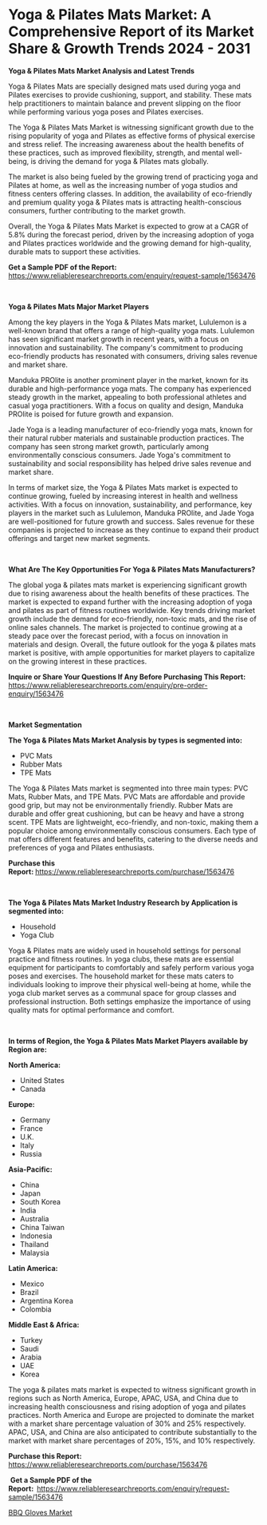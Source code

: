 <p><h1>Yoga & Pilates Mats Market: A Comprehensive Report of its Market Share & Growth Trends 2024 - 2031</h1></p><p><strong>Yoga & Pilates Mats Market Analysis and Latest Trends</strong></p>
<p><p>Yoga & Pilates Mats are specially designed mats used during yoga and Pilates exercises to provide cushioning, support, and stability. These mats help practitioners to maintain balance and prevent slipping on the floor while performing various yoga poses and Pilates exercises.</p><p>The Yoga & Pilates Mats Market is witnessing significant growth due to the rising popularity of yoga and Pilates as effective forms of physical exercise and stress relief. The increasing awareness about the health benefits of these practices, such as improved flexibility, strength, and mental well-being, is driving the demand for yoga & Pilates mats globally.</p><p>The market is also being fueled by the growing trend of practicing yoga and Pilates at home, as well as the increasing number of yoga studios and fitness centers offering classes. In addition, the availability of eco-friendly and premium quality yoga & Pilates mats is attracting health-conscious consumers, further contributing to the market growth.</p><p>Overall, the Yoga & Pilates Mats Market is expected to grow at a CAGR of 5.8% during the forecast period, driven by the increasing adoption of yoga and Pilates practices worldwide and the growing demand for high-quality, durable mats to support these activities.</p></p>
<p><strong>Get a Sample PDF of the Report:&nbsp;</strong> <a href="https://www.reliableresearchreports.com/enquiry/request-sample/1563476">https://www.reliableresearchreports.com/enquiry/request-sample/1563476</a></p>
<p>&nbsp;</p>
<p><strong>Yoga & Pilates Mats Major Market Players</strong></p>
<p><p>Among the key players in the Yoga & Pilates Mats market, Lululemon is a well-known brand that offers a range of high-quality yoga mats. Lululemon has seen significant market growth in recent years, with a focus on innovation and sustainability. The company's commitment to producing eco-friendly products has resonated with consumers, driving sales revenue and market share.</p><p>Manduka PROlite is another prominent player in the market, known for its durable and high-performance yoga mats. The company has experienced steady growth in the market, appealing to both professional athletes and casual yoga practitioners. With a focus on quality and design, Manduka PROlite is poised for future growth and expansion.</p><p>Jade Yoga is a leading manufacturer of eco-friendly yoga mats, known for their natural rubber materials and sustainable production practices. The company has seen strong market growth, particularly among environmentally conscious consumers. Jade Yoga's commitment to sustainability and social responsibility has helped drive sales revenue and market share.</p><p>In terms of market size, the Yoga & Pilates Mats market is expected to continue growing, fueled by increasing interest in health and wellness activities. With a focus on innovation, sustainability, and performance, key players in the market such as Lululemon, Manduka PROlite, and Jade Yoga are well-positioned for future growth and success. Sales revenue for these companies is projected to increase as they continue to expand their product offerings and target new market segments.</p></p>
<p>&nbsp;</p>
<p><strong>What Are The Key Opportunities For Yoga & Pilates Mats Manufacturers?</strong></p>
<p><p>The global yoga & pilates mats market is experiencing significant growth due to rising awareness about the health benefits of these practices. The market is expected to expand further with the increasing adoption of yoga and pilates as part of fitness routines worldwide. Key trends driving market growth include the demand for eco-friendly, non-toxic mats, and the rise of online sales channels. The market is projected to continue growing at a steady pace over the forecast period, with a focus on innovation in materials and design. Overall, the future outlook for the yoga & pilates mats market is positive, with ample opportunities for market players to capitalize on the growing interest in these practices.</p></p>
<p><strong>Inquire or Share Your Questions If Any Before Purchasing This Report:</strong> <a href="https://www.reliableresearchreports.com/enquiry/pre-order-enquiry/1563476">https://www.reliableresearchreports.com/enquiry/pre-order-enquiry/1563476</a></p>
<p>&nbsp;</p>
<p><strong>Market Segmentation</strong></p>
<p><strong>The Yoga & Pilates Mats Market Analysis by types is segmented into:</strong></p>
<p><ul><li>PVC Mats</li><li>Rubber Mats</li><li>TPE Mats</li></ul></p>
<p><p>The Yoga & Pilates Mats market is segmented into three main types: PVC Mats, Rubber Mats, and TPE Mats. PVC Mats are affordable and provide good grip, but may not be environmentally friendly. Rubber Mats are durable and offer great cushioning, but can be heavy and have a strong scent. TPE Mats are lightweight, eco-friendly, and non-toxic, making them a popular choice among environmentally conscious consumers. Each type of mat offers different features and benefits, catering to the diverse needs and preferences of yoga and Pilates enthusiasts.</p></p>
<p><strong>Purchase this Report:&nbsp;</strong><a href="https://www.reliableresearchreports.com/purchase/1563476">https://www.reliableresearchreports.com/purchase/1563476</a></p>
<p>&nbsp;</p>
<p><strong>The Yoga & Pilates Mats Market Industry Research by Application is segmented into:</strong></p>
<p><ul><li>Household</li><li>Yoga Club</li></ul></p>
<p><p>Yoga & Pilates mats are widely used in household settings for personal practice and fitness routines. In yoga clubs, these mats are essential equipment for participants to comfortably and safely perform various yoga poses and exercises. The household market for these mats caters to individuals looking to improve their physical well-being at home, while the yoga club market serves as a communal space for group classes and professional instruction. Both settings emphasize the importance of using quality mats for optimal performance and comfort.</p></p>
<p>&nbsp;</p>
<p><strong>In terms of Region, the Yoga & Pilates Mats Market Players available by Region are:</strong></p>
<p>
    <p> <strong> North America: </strong>
        <ul>
            <li>United States</li>
            <li>Canada</li>
        </ul>
        </p> 
    <p> <strong> Europe: </strong>
        <ul>
            <li>Germany</li>
            <li>France</li>
            <li>U.K.</li>
            <li>Italy</li>
            <li>Russia</li>
        </ul>
        </p> 
    <p> <strong> Asia-Pacific: </strong>
        <ul>
            <li>China</li>
            <li>Japan</li>
            <li>South Korea</li>
            <li>India</li>
            <li>Australia</li>
            <li>China Taiwan</li>
            <li>Indonesia</li>
            <li>Thailand</li>
            <li>Malaysia</li>
        </ul>
        </p> 
    <p> <strong> Latin America: </strong>
        <ul>
            <li>Mexico</li>
            <li>Brazil</li>
            <li>Argentina Korea</li>
            <li>Colombia</li>
        </ul>
        </p> 
    <p> <strong> Middle East & Africa: </strong>
        <ul>
            <li>Turkey</li>
            <li>Saudi</li>
            <li>Arabia</li>
            <li>UAE</li>
            <li>Korea</li>
        </ul>
    </p>
    </p>
<p><p>The yoga & pilates mats market is expected to witness significant growth in regions such as North America, Europe, APAC, USA, and China due to increasing health consciousness and rising adoption of yoga and pilates practices. North America and Europe are projected to dominate the market with a market share percentage valuation of 30% and 25% respectively. APAC, USA, and China are also anticipated to contribute substantially to the market with market share percentages of 20%, 15%, and 10% respectively.</p></p>
<p><strong>Purchase this Report: </strong><a href="https://www.reliableresearchreports.com/purchase/1563476">https://www.reliableresearchreports.com/purchase/1563476</a></p>
<p>&nbsp;<strong>Get a Sample PDF of the Report:&nbsp;&nbsp;</strong><a href="https://www.reliableresearchreports.com/enquiry/request-sample/1563476">https://www.reliableresearchreports.com/enquiry/request-sample/1563476</a></p>
<p><strong></strong></p>
<p><p><a href="https://github.com/YashRP12/Market-Research-Report-List-3/blob/main/bbq-gloves-market.md">BBQ Gloves Market</a></p></p>